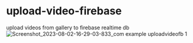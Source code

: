 # upload-video-firebase
upload videos from gallery to firebase realtime db
![Screenshot_2023-08-02-16-29-03-833_com example uploadvideofb 1](https://github.com/vaibhavaiscoder/upload-video-firebase/assets/93149685/4fa3f272-ebf7-4509-ae40-c2ecc4332ff0)
